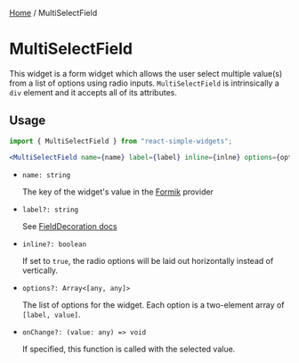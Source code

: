 [Home](../../../README.md) / MultiSelectField

# MultiSelectField

This widget is a form widget which allows the user select multiple value(s) from a list of options using radio inputs. `MultiSelectField` is intrinsically a `div` element and it accepts all of its attributes.

## Usage

```jsx
import { MultiSelectField } from "react-simple-widgets";

<MultiSelectField name={name} label={label} inline={inlne} options={options} onChange={onChange} />;
```

- `name: string`

  The key of the widget's value in the [Formik](https://jaredpalmer.com/formik/) provider

- `label?: string`

  See [FieldDecoration docs](../field-decoration/field-decoration-usage.md)

- `inline?: boolean`

  If set to `true`, the radio options will be laid out horizontally instead of vertically.

- `options?: Array<[any, any]>`

  The list of options for the widget. Each option is a two-element array of `[label, value]`.

- `onChange?: (value: any) => void`

  If specified, this function is called with the selected value.
